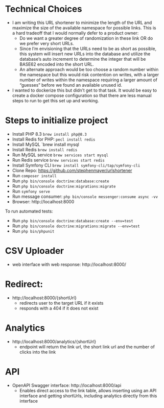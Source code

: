 # Technical Choices
- I am writing this URL shortener to minimize the length of the URL and maximize the size of the available namespace for possible links.  This is a hard tradeoff that I would normally defer to a product owner:
  - Do we want a greater degree of randomization in these link OR do we prefer very short URLs.
  - Since I’m envisioning that the URLs need to be as short as possible, this system will insert new URLs into the database and utilize the database’s auto increment to determine the integer that will be BASE62 encoded into the short URL.
  - An alternate approach would be too choose a random number within the namespace but this would risk contention on writes, with a larger number of writes within the namespace requiring a larger amount of “guesses” before we found an available unused id. 
- I wanted to dockerize this but didn’t get to that task.  It would be easy to create a docker compose configuration so that there are less manual steps to run to get this set up and working.


# Steps to initialize project
- Install PHP 8.3 `brew install php@8.3`
- Install Redis for PHP: `pecl install redis`
- Install MySQL `brew install mysql
- Install Redis `brew install redis`
- Run MySQL service `brew services start mysql`
- Run Redis service `brew services start redis`
- Install Symfony CLI `brew install symfony-cli/tap/symfony-cli`
- Clone Repo: https://github.com/stephenmayer/urlshortener
- Run `composer install`
- Run `php bin/console doctrine:database:create`
- Run `php bin/console doctrine:migrations:migrate`
- Run `symfony serve`
- Run message consumer:  `php bin/console messenger:consume async -vv`
- Browser: http://localhost:8000

To run automated tests:
- Run `php bin/console doctrine:database:create --env=test`
- Run `php bin/console doctrine:migrations:migrate --env=test`
- Run `php bin/phpunit`

# CSV Uploader
- web interface with web response: http://localhost:8000/

# Redirect:
- http://localhost:8000/{shortUrl}
  - redirects user to the target URL if it exists
  - responds with a 404 if it does not exist

# Analytics
- http://localhost:8000/analytics/{shortUrl}
  - endpoint will return the link url, the short link url and the number of clicks into the link

# API
- OpenAPI Swagger interface: http://localhost:8000/api
  - Enables direct access to the link table, allows inserting using an API interface and getting shortUrls, including analytics directly from this interface


